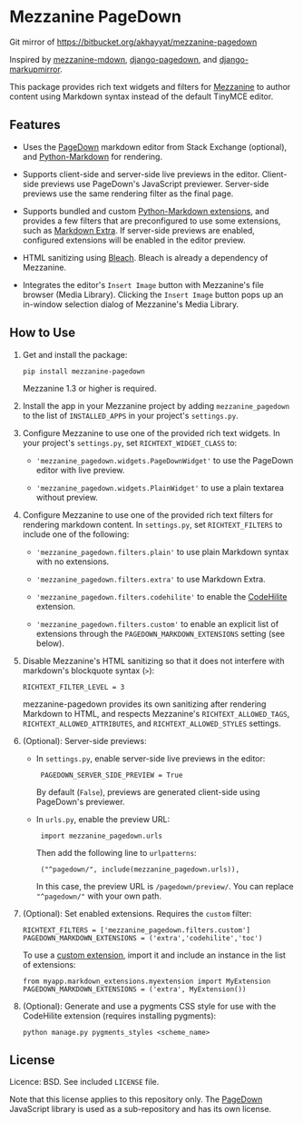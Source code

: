Mezzanine PageDown
==================

Git mirror of https://bitbucket.org/akhayyat/mezzanine-pagedown

Inspired by [mezzanine-mdown][1], [django-pagedown][2], and
[django-markupmirror][3].

This package provides rich text widgets and filters for [Mezzanine][4]
to author content using Markdown syntax instead of the default TinyMCE
editor.


Features
--------

 - Uses the [PageDown][5] markdown editor from Stack Exchange
   (optional), and [Python-Markdown][6] for rendering.

 - Supports client-side and server-side live previews in the
   editor. Client-side previews use PageDown's JavaScript
   previewer. Server-side previews use the same rendering filter as
   the final page.

 - Supports bundled and custom [Python-Markdown extensions][7], and
   provides a few filters that are preconfigured to use some
   extensions, such as [Markdown Extra][8]. If server-side previews
   are enabled, configured extensions will be enabled in the editor
   preview.

 - HTML sanitizing using [Bleach][9]. Bleach is already a dependency
   of Mezzanine.

 - Integrates the editor's `Insert Image` button with Mezzanine's file
   browser (Media Library). Clicking the `Insert Image` button pops up
   an in-window selection dialog of Mezzanine's Media Library.


How to Use
----------

 1. Get and install the package:

        pip install mezzanine-pagedown

    Mezzanine 1.3 or higher is required.

 2. Install the app in your Mezzanine project by adding
    `mezzanine_pagedown` to the list of `INSTALLED_APPS` in your
    project's `settings.py`.

 3. Configure Mezzanine to use one of the provided rich text
    widgets. In your project's `settings.py`, set
    `RICHTEXT_WIDGET_CLASS` to:

     - `'mezzanine_pagedown.widgets.PageDownWidget'` to use the
       PageDown editor with live preview.

     - `'mezzanine_pagedown.widgets.PlainWidget'` to use a plain
       textarea without preview.

 4. Configure Mezzanine to use one of the provided rich text filters
    for rendering markdown content. In `settings.py`, set
    `RICHTEXT_FILTERS` to include one of the following:

     - `'mezzanine_pagedown.filters.plain'` to use plain Markdown
       syntax with no extensions.

     - `'mezzanine_pagedown.filters.extra'` to use Markdown Extra.

     - `'mezzanine_pagedown.filters.codehilite'` to enable the
       [CodeHilite][10] extension.

     - `'mezzanine_pagedown.filters.custom'` to enable an explicit
       list of extensions through the `PAGEDOWN_MARKDOWN_EXTENSIONS`
       setting (see below).

 5. Disable Mezzanine's HTML sanitizing so that it does not interfere
    with markdown's blockquote syntax (`>`):

        RICHTEXT_FILTER_LEVEL = 3

    mezzanine-pagedown provides its own sanitizing after rendering
    Markdown to HTML, and respects Mezzanine's
    `RICHTEXT_ALLOWED_TAGS`, `RICHTEXT_ALLOWED_ATTRIBUTES`, and
    `RICHTEXT_ALLOWED_STYLES` settings.

 6. (Optional): Server-side previews:

     - In `settings.py`, enable server-side live previews in the editor:

            PAGEDOWN_SERVER_SIDE_PREVIEW = True

        By default (`False`), previews are generated client-side using
        PageDown's previewer.

     - In `urls.py`, enable the preview URL:

            import mezzanine_pagedown.urls

        Then add the following line to `urlpatterns`:

            ("^pagedown/", include(mezzanine_pagedown.urls)),

        In this case, the preview URL is `/pagedown/preview/`. You can
        replace `"^pagedown/"` with your own path.

 7. (Optional): Set enabled extensions. Requires the `custom` filter:

        RICHTEXT_FILTERS = ['mezzanine_pagedown.filters.custom']
        PAGEDOWN_MARKDOWN_EXTENSIONS = ('extra','codehilite','toc')

    To use a [custom extension][11], import it and include an instance
    in the list of extensions:

        from myapp.markdown_extensions.myextension import MyExtension
        PAGEDOWN_MARKDOWN_EXTENSIONS = ('extra', MyExtension())

 8. (Optional): Generate and use a pygments CSS style for use with the
     CodeHilite extension (requires installing pygments):

        python manage.py pygments_styles <scheme_name>


License
-------

Licence: BSD. See included `LICENSE` file.

Note that this license applies to this repository only. The
[PageDown][5] JavaScript library is used as a sub-repository and has
its own license.


[1]: https://bitbucket.org/onelson/mezzanine-mdown
[2]: https://bitbucket.org/moberley/django-pagedown
[3]: https://bitbucket.org/fabianbuechler/django-markupmirror
[4]: http://mezzanine.jupo.org/
[5]: https://code.google.com/p/pagedown/ "Official PageDown project"
[6]: http://pythonhosted.org/Markdown/
[7]: http://pythonhosted.org/Markdown/extensions/index.html
[8]: http://pythonhosted.org/Markdown/extensions/extra.html
[9]: https://github.com/jsocol/bleach
[10]: http://packages.python.org/Markdown/extensions/code_hilite.html
[11]: http://pythonhosted.org/Markdown/extensions/api.html "Writing Extensions for Python-Markdown"
